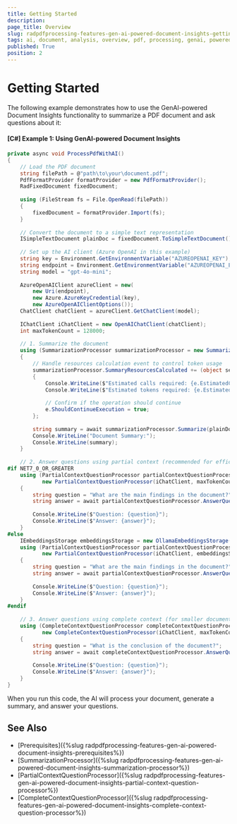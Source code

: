 ```yaml
---
title: Getting Started
description: 
page_title: Overview
slug: radpdfprocessing-features-gen-ai-powered-document-insights-getting-started
tags: ai, document, analysis, overview, pdf, processing, genai, powered, insights
published: True
position: 2
---
```


# Getting Started

The following example demonstrates how to use the GenAI-powered Document Insights functionality to summarize a PDF document and ask questions about it:

#### __[C#] Example 1: Using GenAI-powered Document Insights__

```csharp
private async void ProcessPdfWithAI()
{
    // Load the PDF document
    string filePath = @"path\to\your\document.pdf";
    PdfFormatProvider formatProvider = new PdfFormatProvider();
    RadFixedDocument fixedDocument;
    
    using (FileStream fs = File.OpenRead(filePath))
    {
        fixedDocument = formatProvider.Import(fs);
    }
    
    // Convert the document to a simple text representation
    ISimpleTextDocument plainDoc = fixedDocument.ToSimpleTextDocument();
    
    // Set up the AI client (Azure OpenAI in this example)
    string key = Environment.GetEnvironmentVariable("AZUREOPENAI_KEY");
    string endpoint = Environment.GetEnvironmentVariable("AZUREOPENAI_ENDPOINT");
    string model = "gpt-4o-mini";
    
    AzureOpenAIClient azureClient = new(
        new Uri(endpoint),
        new Azure.AzureKeyCredential(key),
        new AzureOpenAIClientOptions());
    ChatClient chatClient = azureClient.GetChatClient(model);
    
    IChatClient iChatClient = new OpenAIChatClient(chatClient);
    int maxTokenCount = 128000;
    
    // 1. Summarize the document
    using (SummarizationProcessor summarizationProcessor = new SummarizationProcessor(iChatClient, maxTokenCount))
    {
        // Handle resources calculation event to control token usage
        summarizationProcessor.SummaryResourcesCalculated += (object sender, SummaryResourcesCalculatedEventArgs e) =>
        {
            Console.WriteLine($"Estimated calls required: {e.EstimatedCallsRequired}");
            Console.WriteLine($"Estimated tokens required: {e.EstimatedTokensRequired}");
            
            // Confirm if the operation should continue
            e.ShouldContinueExecution = true;
        };
        
        string summary = await summarizationProcessor.Summarize(plainDoc);
        Console.WriteLine("Document Summary:");
        Console.WriteLine(summary);
    }
    
    // 2. Answer questions using partial context (recommended for efficiency)
#if NET7_0_OR_GREATER
    using (PartialContextQuestionProcessor partialContextQuestionProcessor = 
           new PartialContextQuestionProcessor(iChatClient, maxTokenCount, plainDoc))
    {
        string question = "What are the main findings in the document?";
        string answer = await partialContextQuestionProcessor.AnswerQuestion(question);
        
        Console.WriteLine($"Question: {question}");
        Console.WriteLine($"Answer: {answer}");
    }
#else
    IEmbeddingsStorage embeddingsStorage = new OllamaEmbeddingsStorage();
    using (PartialContextQuestionProcessor partialContextQuestionProcessor = 
           new PartialContextQuestionProcessor(iChatClient, embeddingsStorage, maxTokenCount, plainDoc))
    {
        string question = "What are the main findings in the document?";
        string answer = await partialContextQuestionProcessor.AnswerQuestion(question);
        
        Console.WriteLine($"Question: {question}");
        Console.WriteLine($"Answer: {answer}");
    }
#endif
    
    // 3. Answer questions using complete context (for smaller documents)
    using (CompleteContextQuestionProcessor completeContextQuestionProcessor = 
           new CompleteContextQuestionProcessor(iChatClient, maxTokenCount))
    {
        string question = "What is the conclusion of the document?";
        string answer = await completeContextQuestionProcessor.AnswerQuestion(plainDoc, question);
        
        Console.WriteLine($"Question: {question}");
        Console.WriteLine($"Answer: {answer}");
    }
}
```

When you run this code, the AI will process your document, generate a summary, and answer your questions.

## See Also

* [Prerequisites]({%slug radpdfprocessing-features-gen-ai-powered-document-insights-prerequisites%})
* [SummarizationProcessor]({%slug radpdfprocessing-features-gen-ai-powered-document-insights-summarization-processor%})
* [PartialContextQuestionProcessor]({%slug radpdfprocessing-features-gen-ai-powered-document-insights-partial-context-question-processor%})
* [CompleteContextQuestionProcessor]({%slug radpdfprocessing-features-gen-ai-powered-document-insights-complete-context-question-processor%})
